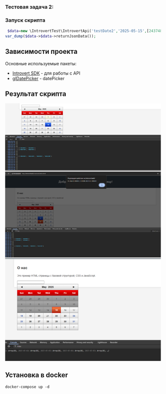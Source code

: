 ### Тестовая  задача 2:

### Запуск скрипта

```php
 $data=new \IntrovertTest\IntrovertApi('testDate2','2025-05-15',[24374824,57202302,247654035]);
var_dump($data->$data->returnJsonData());
```
## Зависимости проекта
Основные используемые пакеты:
- [Introvert SDK](https://bitbucket.org/mahatmaguru/intr-sdk-test) - для работы с API
- [glDatePicker]([https://bitbucket.org/mahatmaguru/intr-sdk-test](https://github.com/glad/glDatePicker/blob/gh-pages/assets/js/examples.js)) - datePicker 

## Результат скрипта
![Скриншот](docs/img/1.png)
![Скриншот](docs/img/2.png)
![Скриншот](docs/img/3.png)

## Установка в docker
   ```docker 
   docker-compose up -d
   ```
